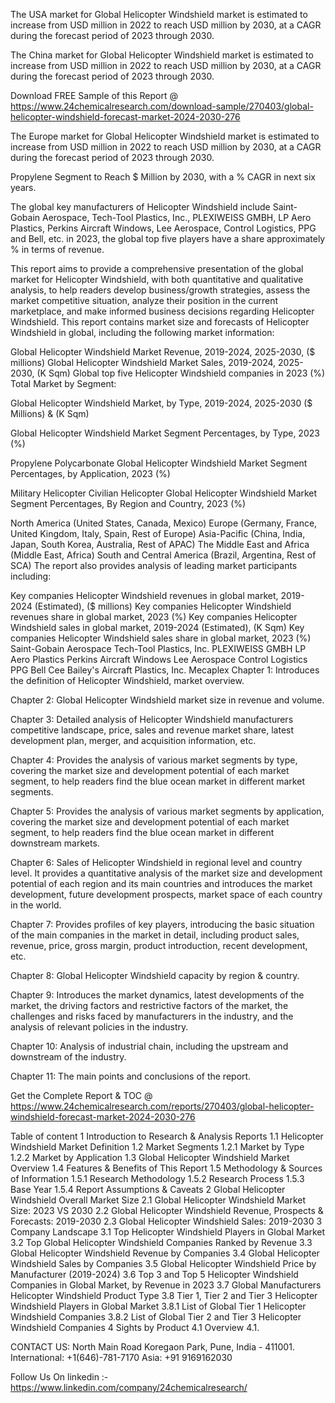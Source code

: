 The USA market for Global Helicopter Windshield market is estimated to increase from USD million in 2022 to reach USD million by 2030, at a CAGR during the forecast period of 2023 through 2030.

The China market for Global Helicopter Windshield market is estimated to increase from USD million in 2022 to reach USD million by 2030, at a CAGR during the forecast period of 2023 through 2030.

Download FREE Sample of this Report @ https://www.24chemicalresearch.com/download-sample/270403/global-helicopter-windshield-forecast-market-2024-2030-276

The Europe market for Global Helicopter Windshield market is estimated to increase from USD million in 2022 to reach USD million by 2030, at a CAGR during the forecast period of 2023 through 2030.

Propylene Segment to Reach $ Million by 2030, with a % CAGR in next six years.

The global key manufacturers of Helicopter Windshield include Saint-Gobain Aerospace, Tech-Tool Plastics, Inc., PLEXIWEISS GMBH, LP Aero Plastics, Perkins Aircraft Windows, Lee Aerospace, Control Logistics, PPG and Bell, etc. in 2023, the global top five players have a share approximately % in terms of revenue.

This report aims to provide a comprehensive presentation of the global market for Helicopter Windshield, with both quantitative and qualitative analysis, to help readers develop business/growth strategies, assess the market competitive situation, analyze their position in the current marketplace, and make informed business decisions regarding Helicopter Windshield. This report contains market size and forecasts of Helicopter Windshield in global, including the following market information:

Global Helicopter Windshield Market Revenue, 2019-2024, 2025-2030, ($ millions)
Global Helicopter Windshield Market Sales, 2019-2024, 2025-2030, (K Sqm)
Global top five Helicopter Windshield companies in 2023 (%)
Total Market by Segment:

Global Helicopter Windshield Market, by Type, 2019-2024, 2025-2030 ($ Millions) & (K Sqm)

Global Helicopter Windshield Market Segment Percentages, by Type, 2023 (%)

Propylene
Polycarbonate
Global Helicopter Windshield Market Segment Percentages, by Application, 2023 (%)

Military Helicopter
Civilian Helicopter
Global Helicopter Windshield Market Segment Percentages, By Region and Country, 2023 (%)

North America (United States, Canada, Mexico)
Europe (Germany, France, United Kingdom, Italy, Spain, Rest of Europe)
Asia-Pacific (China, India, Japan, South Korea, Australia, Rest of APAC)
The Middle East and Africa (Middle East, Africa)
South and Central America (Brazil, Argentina, Rest of SCA)
The report also provides analysis of leading market participants including:

Key companies Helicopter Windshield revenues in global market, 2019-2024 (Estimated), ($ millions)
Key companies Helicopter Windshield revenues share in global market, 2023 (%)
Key companies Helicopter Windshield sales in global market, 2019-2024 (Estimated), (K Sqm)
Key companies Helicopter Windshield sales share in global market, 2023 (%)
Saint-Gobain Aerospace
Tech-Tool Plastics, Inc.
PLEXIWEISS GMBH
LP Aero Plastics
Perkins Aircraft Windows
Lee Aerospace
Control Logistics
PPG
Bell
Cee Bailey's Aircraft Plastics, Inc.
Mecaplex
Chapter 1: Introduces the definition of Helicopter Windshield, market overview.

Chapter 2: Global Helicopter Windshield market size in revenue and volume.

Chapter 3: Detailed analysis of Helicopter Windshield manufacturers competitive landscape, price, sales and revenue market share, latest development plan, merger, and acquisition information, etc.

Chapter 4: Provides the analysis of various market segments by type, covering the market size and development potential of each market segment, to help readers find the blue ocean market in different market segments.

Chapter 5: Provides the analysis of various market segments by application, covering the market size and development potential of each market segment, to help readers find the blue ocean market in different downstream markets.

Chapter 6: Sales of Helicopter Windshield in regional level and country level. It provides a quantitative analysis of the market size and development potential of each region and its main countries and introduces the market development, future development prospects, market space of each country in the world.

Chapter 7: Provides profiles of key players, introducing the basic situation of the main companies in the market in detail, including product sales, revenue, price, gross margin, product introduction, recent development, etc.

Chapter 8: Global Helicopter Windshield capacity by region & country.

Chapter 9: Introduces the market dynamics, latest developments of the market, the driving factors and restrictive factors of the market, the challenges and risks faced by manufacturers in the industry, and the analysis of relevant policies in the industry.

Chapter 10: Analysis of industrial chain, including the upstream and downstream of the industry.

Chapter 11: The main points and conclusions of the report.

Get the Complete Report & TOC @ https://www.24chemicalresearch.com/reports/270403/global-helicopter-windshield-forecast-market-2024-2030-276

Table of content
1 Introduction to Research & Analysis Reports
1.1 Helicopter Windshield Market Definition
1.2 Market Segments
1.2.1 Market by Type
1.2.2 Market by Application
1.3 Global Helicopter Windshield Market Overview
1.4 Features & Benefits of This Report
1.5 Methodology & Sources of Information
1.5.1 Research Methodology
1.5.2 Research Process
1.5.3 Base Year
1.5.4 Report Assumptions & Caveats
2 Global Helicopter Windshield Overall Market Size
2.1 Global Helicopter Windshield Market Size: 2023 VS 2030
2.2 Global Helicopter Windshield Revenue, Prospects & Forecasts: 2019-2030
2.3 Global Helicopter Windshield Sales: 2019-2030
3 Company Landscape
3.1 Top Helicopter Windshield Players in Global Market
3.2 Top Global Helicopter Windshield Companies Ranked by Revenue
3.3 Global Helicopter Windshield Revenue by Companies
3.4 Global Helicopter Windshield Sales by Companies
3.5 Global Helicopter Windshield Price by Manufacturer (2019-2024)
3.6 Top 3 and Top 5 Helicopter Windshield Companies in Global Market, by Revenue in 2023
3.7 Global Manufacturers Helicopter Windshield Product Type
3.8 Tier 1, Tier 2 and Tier 3 Helicopter Windshield Players in Global Market
3.8.1 List of Global Tier 1 Helicopter Windshield Companies
3.8.2 List of Global Tier 2 and Tier 3 Helicopter Windshield Companies
4 Sights by Product
4.1 Overview
4.1.

CONTACT US:
North Main Road Koregaon Park, Pune, India - 411001.
International: +1(646)-781-7170
Asia: +91 9169162030

Follow Us On linkedin :- https://www.linkedin.com/company/24chemicalresearch/
